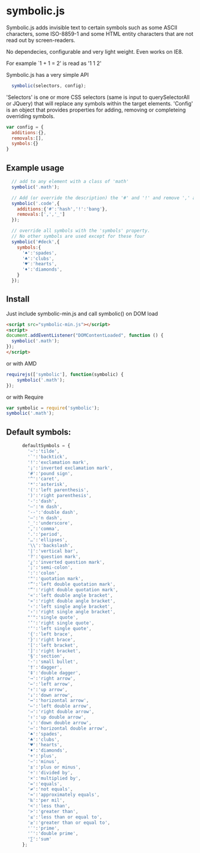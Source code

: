 symbolic.js
===========

Symbolic.js adds invisible text to certain symbols such as some ASCII characters, some ISO-8859-1 and some HTML entity characters that are not read out by screen-readers.

No dependecies, configurable and very light weight. Even works on IE8.

For example `1 + 1 = 2' is read as '1 1 2'

Symbolic.js has a very simple API
```javascript
  symbolic(selectors, config);
``` 

'Selectors' is one or more CSS selectors (same is input to querySelectorAll or JQuery) that will replace any symbols within the target elements.
'Config' is an object that provides properties for adding, removing or completeing overriding symbols.
```javascript
var config = {
  additions:{},
  removals:[],
  symbols:{}
}
```

## Example usage

```javascript
  // add to any element with a class of 'math'
  symbolic('.math');
```  

  
```javascript  
  // Add (or override the description) the '#' and '!' and remove ',' and '_'
  symbolic('.code',{
    additions:{'#':'hash','!':'bang'},
    removals:[',','_']
  }); 
```  

```javascript
  // override all symbols with the 'symbols' property. 
  // No other symbols are used except for these four
  symbolic('#deck',{
    symbols:{
      '♠':'spades',
      '♣':'clubs',
      '♥':'hearts',
      '♦':'diamonds',
    }
  }); 
```


## Install

Just include symbolic-min.js and call symbolic() on DOM load   
```html
<script src="symbolic-min.js"></script>
<script>
document.addEventListener("DOMContentLoaded", function () {
  symbolic('.math');
});
</script>
```

or with AMD
```javascript
requirejs(['symbolic'], function(symbolic) {
    symbolic('.math');
});  
```

or with Require
```javascript
var symbolic = require('symbolic');
symbolic('.math'); 
```


                 
## Default symbols:
```javascript
      defaultSymbols = {
        '~':'tilde',
        '`':'backtick',
        '!':'exclamation mark',
        '¡':'inverted exclamation mark',
        '#':'pound sign',
        '^':'caret',
        '*':'asterisk',
        '(':'left parenthesis',
        ')':'right parenthesis',
        '-':'dash',
        '—':'m dash',
        '--':'double dash',
        '–':'n dash',
        '_':'underscore',
        ',':'comma',
        '.':'period',
        '…':'ellipses',
        '\\':'backslash',
        '|':'vertical bar',
        '?':'question mark',
        '¿':'inverted question mark',
        ';':'semi-colon',
        ':':'colon',
        '"':'quotation mark',
        '”':'left double quotation mark',
        '“':'right double quotation mark',
        '«':'left double angle bracket',
        '»':'right double angle bracket',
        '‹':'left single angle bracket',
        '›':'right single angle bracket',
        "'":'single quote',
        '’':'right single quote',
        '‘':'left single quote',
        '{':'left brace',
        '}':'right brace',
        '[':'left bracket',
        ']':'right bracket',
        '§':'section',
        '·':'small bullet',
        '†':'dagger',
        '‡':'double dagger',
        '→':'right arrow',
        '←':'left arrow',
        '↑':'up arrow',
        '↓':'down arrow',
        '↔':'horizontal arrow',
        '⇐':'left double arrow',
        '⇒':'right double arrow',
        '⇑':'up double arrow',
        '⇓':'down double arrow',
        '⇔':'horizontal double arrow',
        '♠':'spades',
        '♣':'clubs',
        '♥':'hearts',
        '♦':'diamonds',
        '+':'plus',
        '−':'minus',
        '±':'plus or minus',
        '÷':'divided by',
        '×':'multiplied by',
        '=':'equals',
        '≠':'not equals',
        '≈':'approximately equals',
        '‰':'per mil',
        '<':'less than',
        '>':'greater than',
        '≤':'less than or equal to',
        '≥':'greater than or equal to',
        '′':'prime',
        '″':'double prime',
        '∑':'sum'
      };
```      

